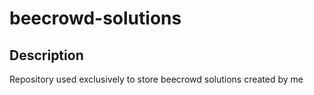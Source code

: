 # beecrowd-solutions

## Description
Repository used exclusively to store beecrowd solutions created by me
